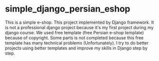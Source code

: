 # simple_django_persian_eshop
This is a simple e-shop. This project implemented by Django framework.
It is not a professional django project because it's my first project during my django course.
We used free template (free Persian e-shop template) because of copyright.
Some parts is not completed because this free template has many technical problems (Unfortunately).
I try to do better projects using better templates and improve my skills in Django step by step.
